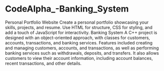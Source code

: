 # CodeAlpha_-Banking_System
Personal Portfolio Website
 Create a personal portfolio showcasing your skills,
 projects, and resume. Use HTML for structure, CSS
 for styling, and add a touch of JavaScript for
 interactivity.
 Banking System
 A C++ project is designed with an object-oriented
 approach, with classes for customers, accounts,
 transactions, and banking services. Features included
 creating and managing customers, accounts, and
 transactions, as well as performing banking services
 such as withdrawals, deposits, and transfers. It also
 allows customers to view their account information,
 including account balances, recent transactions, and
 other details.
